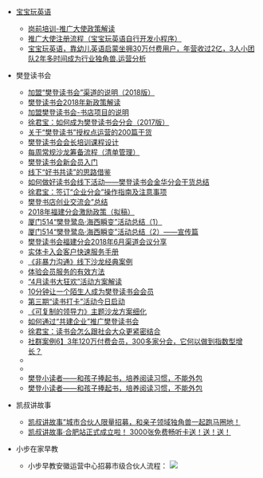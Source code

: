 
- [宝宝玩英语](http://www.babyfs.cn/index.html)
  - [岗前培训-推广大使政策解读](https://shimo.im/docs/1eGlew4AjAMdt8LS/)
  - [推广大使注册流程（宝宝玩英语自行开发小程序）](https://shimo.im/docs/AFhTdzcbRF437G1t/)
  - [宝宝玩英语，靠幼儿英语启蒙坐拥30万付费用户，年营收过2亿，3人小团队2年多时间成为行业独角兽.运营分析](https://mp.weixin.qq.com/s?__biz=Mzg3MjAyNDA5Ng==&mid=2247485075&idx=1&sn=3e8faa5643d90c7e7b122813cdfb6955&chksm=cef4d7dcf9835eca42257c8822a966ac04d82ceab1c9551021000e3e3abb3b3488ea09b7b4de&mpshare=1&scene=1&srcid=1115gwoaTPjtcMcCghCGwuSZ&rd2werd=1#wechat_redirect)
  
- 樊登读书会
  - [加盟“樊登读书会”渠道的说明（2018版）](https://www.jianshu.com/p/35331f91f469)
  - [樊登读书会2018年新政策解读](https://www.jianshu.com/p/ff090de88054)
  - [加盟樊登读书会-书店项目的说明](https://www.jianshu.com/p/6e08fb037239)
  - [徐君宝：如何成为樊登读书会分会（2017版）](https://www.jianshu.com/p/e92fca660122?utm_campaign=maleskine&utm_content=note&utm_medium=seo_notes&utm_source=recommendation)
  - [关于“樊登读书”授权点运营的200篇干货](https://www.jianshu.com/p/4542486bd885)
  - [樊登读书会会长培训课程设计](https://www.jianshu.com/p/ff97253d2345)
  - [每周常规沙龙筹备流程（清单管理）](https://www.jianshu.com/p/c5008538b043)
  - [樊登读书会新会员入门](https://www.jianshu.com/p/a37481c0478e)
  - [线下“好书共读”的思路借鉴](https://www.jianshu.com/p/c8c81d1b0fff)
  - [如何做好读书会线下活动——樊登读书会金华分会干货总结](https://www.jianshu.com/p/bc69bbb409f8)
  - [徐君宝：签订“企业分会”操作指南及注意事项](https://www.jianshu.com/p/d670102cfa80)
  - [樊登书店创业交流会”总结](https://www.jianshu.com/p/6734e5cc6e8a)
  - [2018年福建分会激励政策（拟稿）](https://www.jianshu.com/p/08d15a7106d0)
  - [厦门514“樊登鹭岛·海西瞬变”活动总结（1）](https://www.jianshu.com/p/a4fa3f976c92)
  - [厦门514“樊登鹭岛·海西瞬变”活动总结（2）——宣传篇](https://www.jianshu.com/p/a37e86e617e9)
  - [樊登读书会福建分会2018年6月渠道会议分享](https://www.jianshu.com/p/1eaf8259362f)
  - [实体卡入会客户快速服务手册](https://www.jianshu.com/p/4726fafe9852)
  - [《非暴力沟通》线下沙龙经典案例](https://www.jianshu.com/p/a049cc99a3a8)
  - [体验会员服务的有效方法](https://www.jianshu.com/p/a18a0f7b0d4a)
  - [“4月读书大狂欢”活动方案解读](https://www.jianshu.com/p/a0fb08af7dbe)
  - [10分钟让一个陌生人成为樊登读书会会员](https://www.jianshu.com/p/f7b162cda007)
  - [第三期“读书打卡”活动今日启动](https://www.jianshu.com/p/e6f85f795dd1)
  - [《可复制的领导力》主题沙龙方案细化](https://www.jianshu.com/p/e6f85f795dd1)
  - [如何通过“共建企业”推广樊登读书会](https://www.jianshu.com/p/3787f9c473d3)
  - [徐君宝：读书会怎么跟社会大众更紧密结合](https://www.jianshu.com/p/e46c3d8dc6f1)
  - [社群案例6】3年120万付费会员，300多家分会，它何以做到指数型增长？](https://www.jianshu.com/p/9388b39cf0b5?utm_campaign=maleskine&utm_content=note&utm_medium=seo_notes&utm_source=recommendation)
  - []()
  - []()
  - [樊登小读者——和孩子捧起书，培养阅读习惯，不能外包](https://www.jianshu.com/p/b9a4c2d48362)
   - [樊登小读者——和孩子捧起书，培养阅读习惯，不能外包](https://www.jianshu.com/p/b9a4c2d48362) 
   
 - 凯叔讲故事
   - [凯叔讲故事”城市合伙人限量招募，和亲子领域独角兽一起跑马圈地！](https://www.sohu.com/a/200095762_182907)
   - [凯叔讲故事·合肥站正式成立啦！ 3000张免费畅听卡送！送！送！](http://edu.365jia.cn/news/2018-07-05/2B1B93965030B75B.html)
   

 - 小步在家早教
   - 小步早教安徽运营中心招募市级合伙人流程：
   ![](https://pics.ibrainbaby.cn/2018-11-26-fd1fbed1-1ee5-4218-b602-9d1205d2d5e0.jpg)

